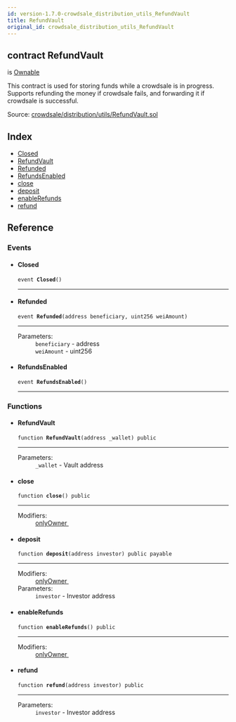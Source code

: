 ```yaml
---
id: version-1.7.0-crowdsale_distribution_utils_RefundVault
title: RefundVault
original_id: crowdsale_distribution_utils_RefundVault
---
```


<div class="contract-doc"><div class="contract"><h2 class="contract-header"><span class="contract-kind">contract</span> RefundVault</h2><p class="base-contracts"><span>is</span> <a href="ownership_Ownable.html">Ownable</a></p><p class="description">This contract is used for storing funds while a crowdsale is in progress. Supports refunding the money if crowdsale fails, and forwarding it if crowdsale is successful.</p><div class="source">Source: <a href="https://github.com/OpenZeppelin/zeppelin-solidity/blob/v1.7.0/contracts/crowdsale/distribution/utils/RefundVault.sol" target="_blank">crowdsale/distribution/utils/RefundVault.sol</a></div></div><div class="index"><h2>Index</h2><ul><li><a href="crowdsale_distribution_utils_RefundVault.html#Closed">Closed</a></li><li><a href="crowdsale_distribution_utils_RefundVault.html#RefundVault">RefundVault</a></li><li><a href="crowdsale_distribution_utils_RefundVault.html#Refunded">Refunded</a></li><li><a href="crowdsale_distribution_utils_RefundVault.html#RefundsEnabled">RefundsEnabled</a></li><li><a href="crowdsale_distribution_utils_RefundVault.html#close">close</a></li><li><a href="crowdsale_distribution_utils_RefundVault.html#deposit">deposit</a></li><li><a href="crowdsale_distribution_utils_RefundVault.html#enableRefunds">enableRefunds</a></li><li><a href="crowdsale_distribution_utils_RefundVault.html#refund">refund</a></li></ul></div><div class="reference"><h2>Reference</h2><div class="events"><h3>Events</h3><ul><li><div class="item event"><span id="Closed" class="anchor-marker"></span><h4 class="name">Closed</h4><div class="body"><code class="signature">event <strong>Closed</strong><span>() </span></code><hr/></div></div></li><li><div class="item event"><span id="Refunded" class="anchor-marker"></span><h4 class="name">Refunded</h4><div class="body"><code class="signature">event <strong>Refunded</strong><span>(address beneficiary, uint256 weiAmount) </span></code><hr/><dl><dt><span class="label-parameters">Parameters:</span></dt><dd><div><code>beneficiary</code> - address</div><div><code>weiAmount</code> - uint256</div></dd></dl></div></div></li><li><div class="item event"><span id="RefundsEnabled" class="anchor-marker"></span><h4 class="name">RefundsEnabled</h4><div class="body"><code class="signature">event <strong>RefundsEnabled</strong><span>() </span></code><hr/></div></div></li></ul></div><div class="functions"><h3>Functions</h3><ul><li><div class="item function"><span id="RefundVault" class="anchor-marker"></span><h4 class="name">RefundVault</h4><div class="body"><code class="signature">function <strong>RefundVault</strong><span>(address _wallet) </span><span>public </span></code><hr/><dl><dt><span class="label-parameters">Parameters:</span></dt><dd><div><code>_wallet</code> - Vault address</div></dd></dl></div></div></li><li><div class="item function"><span id="close" class="anchor-marker"></span><h4 class="name">close</h4><div class="body"><code class="signature">function <strong>close</strong><span>() </span><span>public </span></code><hr/><dl><dt><span class="label-modifiers">Modifiers:</span></dt><dd><a href="ownership_Ownable.html#onlyOwner">onlyOwner </a></dd></dl></div></div></li><li><div class="item function"><span id="deposit" class="anchor-marker"></span><h4 class="name">deposit</h4><div class="body"><code class="signature">function <strong>deposit</strong><span>(address investor) </span><span>public </span><span>payable </span></code><hr/><dl><dt><span class="label-modifiers">Modifiers:</span></dt><dd><a href="ownership_Ownable.html#onlyOwner">onlyOwner </a></dd><dt><span class="label-parameters">Parameters:</span></dt><dd><div><code>investor</code> - Investor address</div></dd></dl></div></div></li><li><div class="item function"><span id="enableRefunds" class="anchor-marker"></span><h4 class="name">enableRefunds</h4><div class="body"><code class="signature">function <strong>enableRefunds</strong><span>() </span><span>public </span></code><hr/><dl><dt><span class="label-modifiers">Modifiers:</span></dt><dd><a href="ownership_Ownable.html#onlyOwner">onlyOwner </a></dd></dl></div></div></li><li><div class="item function"><span id="refund" class="anchor-marker"></span><h4 class="name">refund</h4><div class="body"><code class="signature">function <strong>refund</strong><span>(address investor) </span><span>public </span></code><hr/><dl><dt><span class="label-parameters">Parameters:</span></dt><dd><div><code>investor</code> - Investor address</div></dd></dl></div></div></li></ul></div></div></div>

